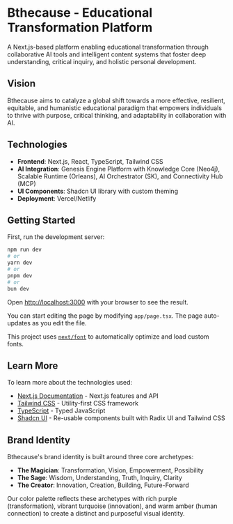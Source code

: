 # Bthecause - Educational Transformation Platform

A Next.js-based platform enabling educational transformation through collaborative AI tools and intelligent content systems that foster deep understanding, critical inquiry, and holistic personal development.

## Vision

Bthecause aims to catalyze a global shift towards a more effective, resilient, equitable, and humanistic educational paradigm that empowers individuals to thrive with purpose, critical thinking, and adaptability in collaboration with AI.

## Technologies

- **Frontend**: Next.js, React, TypeScript, Tailwind CSS
- **AI Integration**: Genesis Engine Platform with Knowledge Core (Neo4j), Scalable Runtime (Orleans), AI Orchestrator (SK), and Connectivity Hub (MCP)
- **UI Components**: Shadcn UI library with custom theming
- **Deployment**: Vercel/Netlify

## Getting Started

First, run the development server:

```bash
npm run dev
# or
yarn dev
# or
pnpm dev
# or
bun dev
```

Open [http://localhost:3000](http://localhost:3000) with your browser to see the result.

You can start editing the page by modifying `app/page.tsx`. The page auto-updates as you edit the file.

This project uses [`next/font`](https://nextjs.org/docs/app/building-your-application/optimizing/fonts) to automatically optimize and load custom fonts.

## Learn More

To learn more about the technologies used:

- [Next.js Documentation](https://nextjs.org/docs) - Next.js features and API
- [Tailwind CSS](https://tailwindcss.com/docs) - Utility-first CSS framework
- [TypeScript](https://www.typescriptlang.org/docs/) - Typed JavaScript
- [Shadcn UI](https://ui.shadcn.com/) - Re-usable components built with Radix UI and Tailwind CSS

## Brand Identity

Bthecause's brand identity is built around three core archetypes:
- **The Magician**: Transformation, Vision, Empowerment, Possibility
- **The Sage**: Wisdom, Understanding, Truth, Inquiry, Clarity
- **The Creator**: Innovation, Creation, Building, Future-Forward

Our color palette reflects these archetypes with rich purple (transformation), vibrant turquoise (innovation), and warm amber (human connection) to create a distinct and purposeful visual identity.
